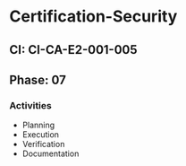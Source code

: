 # Certification-Security

## CI: CI-CA-E2-001-005
## Phase: 07

### Activities
- Planning
- Execution
- Verification
- Documentation
